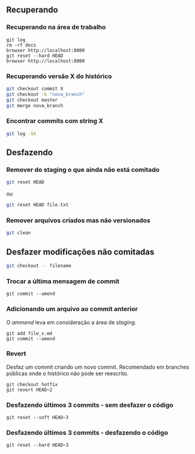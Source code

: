 Recuperando
-----------

### Recuperando na área de trabalho

```
git log
rm -rf docs
browser http://localhost:8000
git reset --hard HEAD
browser http://localhost:8000

```

### Recuperando versão X do histórico

```sh
git checkout commit X
git checkout -b "nova_branch"
git checkout master
git merge nova_branch

```

### Encontrar commits com string X

```sh
git log -SX

```



Desfazendo
----------

### Remover do staging o que ainda não está comitado

```sh
git reset HEAD

```

ou

```sh
git reset HEAD file.txt

```
### Remover arquivos criados mas não versionados

```sh
git clean

```


Desfazer modificações não comitadas
-----------------------------------

```sh
git checkout -- filename

```


### Trocar a última mensagem de commit

```
git commit --amend

```

### Adicionando um arquivo ao commit anterior

O *ammend* leva em consideração a área de *staging*.

```
git add file_x.md
git commit --amend

```

### Revert

Desfaz um commit criando um novo commit. Recomendado em branches
públicas onde o histórico não pode ser reescrito.

```
git checkout hotfix
git revert HEAD~2

```

### Desfazendo últimos 3 commits - sem desfazer o código

```
git reset --soft HEAD~3

```

### Desfazendo últimos 3 commits - desfazendo o código

```
git reset --hard HEAD~3

```

